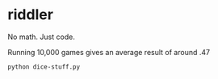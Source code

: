 # riddler

No math. Just code.

Running 10,000 games gives an average result of around .47

`python dice-stuff.py`

